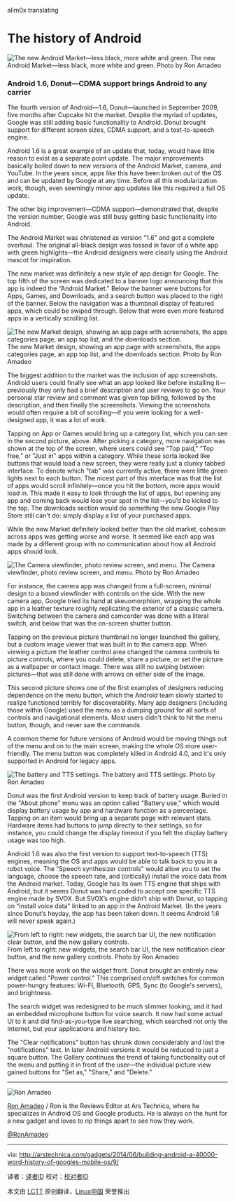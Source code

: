 alim0x translating

The history of Android
================================================================================
![The new Android Market—less black, more white and green.](http://cdn.arstechnica.net/wp-content/uploads/2013/12/marketab2.png)
The new Android Market—less black, more white and green.
Photo by Ron Amadeo

### Android 1.6, Donut—CDMA support brings Android to any carrier ###

The fourth version of Android—1.6, Donut—launched in September 2009, five months after Cupcake hit the market. Despite the myriad of updates, Google was still adding basic functionality to Android. Donut brought support for different screen sizes, CDMA support, and a text-to-speech engine.

Android 1.6 is a great example of an update that, today, would have little reason to exist as a separate point update. The major improvements basically boiled down to new versions of the Android Market, camera, and YouTube. In the years since, apps like this have been broken out of the OS and can be updated by Google at any time. Before all this modularization work, though, even seemingly minor app updates like this required a full OS update.

The other big improvement—CDMA support—demonstrated that, despite the version number, Google was still busy getting basic functionality into Android.

The Android Market was christened as version "1.6" and got a complete overhaul. The original all-black design was tossed in favor of a white app with green highlights—the Android designers were clearly using the Android mascot for inspiration.

The new market was definitely a new style of app design for Google. The top fifth of the screen was dedicated to a banner logo announcing that this app is indeed the “Android Market." Below the banner were buttons for Apps, Games, and Downloads, and a search button was placed to the right of the banner. Below the navigation was a thumbnail display of featured apps, which could be swiped through. Below that were even more featured apps in a vertically scrolling list.

![The new Market design, showing an app page with screenshots, the apps categories page, an app top list, and the downloads section.](http://cdn.arstechnica.net/wp-content/uploads/2013/12/marketpages.png)
The new Market design, showing an app page with screenshots, the apps categories page, an app top list, and the downloads section.
Photo by Ron Amadeo

The biggest addition to the market was the inclusion of app screenshots. Android users could finally see what an app looked like before installing it—previously they only had a brief description and user reviews to go on. Your personal star review and comment was given top billing, followed by the description, and then finally the screenshots. Viewing the screenshots would often require a bit of scrolling—if you were looking for a well-designed app, it was a lot of work.

Tapping on App or Games would bring up a category list, which you can see in the second picture, above. After picking a category, more navigation was shown at the top of the screen, where users could see "Top paid," "Top free," or "Just in" apps within a category. While these sorta looked like buttons that would load a new screen, they were really just a clunky tabbed interface. To denote which "tab" was currently active, there were little green lights next to each button. The nicest part of this interface was that the list of apps would scroll infinitely—once you hit the bottom, more apps would load in. This made it easy to look through the list of apps, but opening any app and coming back would lose your spot in the list—you’d be kicked to the top. The downloads section would do something the new Google Play Store still can't do: simply display a list of your purchased apps.

While the new Market definitely looked better than the old market, cohesion across apps was getting worse and worse. It seemed like each app was made by a different group with no communication about how all Android apps should look.

![The Camera viewfinder, photo review screen, and menu.](http://cdn.arstechnica.net/wp-content/uploads/2013/12/device-2013-12-27-145949.png)
The Camera viewfinder, photo review screen, and menu.
Photo by Ron Amadeo

For instance, the camera app was changed from a full-screen, minimal design to a boxed viewfinder with controls on the side. With the new camera app, Google tried its hand at skeuomorphism, wrapping the whole app in a leather texture roughly replicating the exterior of a classic camera. Switching between the camera and camcorder was done with a literal switch, and below that was the on-screen shutter button.

Tapping on the previous picture thumbnail no longer launched the gallery, but a custom image viewer that was built in to the camera app. When viewing a picture the leather control area changed the camera controls to picture controls, where you could delete, share a picture, or set the picture as a wallpaper or contact image. There was still no swiping between pictures—that was still done with arrows on either side of the image.

This second picture shows one of the first examples of designers reducing dependence on the menu button, which the Android team slowly started to realize functioned terribly for discoverability. Many app designers (including those within Google) used the menu as a dumping ground for all sorts of controls and navigational elements. Most users didn't think to hit the menu button, though, and never saw the commands.

A common theme for future versions of Android would be moving things out of the menu and on to the main screen, making the whole OS more user-friendly. The menu button was completely killed in Android 4.0, and it's only supported in Android for legacy apps.

![The battery and TTS settings.](http://cdn.arstechnica.net/wp-content/uploads/2013/12/settings1.png)
The battery and TTS settings.
Photo by Ron Amadeo

Donut was the first Android version to keep track of battery usage. Buried in the "About phone" menu was an option called "Battery use," which would display battery usage by app and hardware function as a percentage. Tapping on an item would bring up a separate page with relevant stats. Hardware items had buttons to jump directly to their settings, so for instance, you could change the display timeout if you felt the display battery usage was too high.

Android 1.6 was also the first version to support text-to-speech (TTS) engines, meaning the OS and apps would be able to talk back to you in a robot voice. The “Speech synthesizer controls" would allow you to set the language, choose the speech rate, and (critically) install the voice data from the Android market. Today, Google has its own TTS engine that ships with Android, but it seems Donut was hard coded to accept one specific TTS engine made by SVOX. But SVOX’s engine didn’t ship with Donut, so tapping on “install voice data" linked to an app in the Android Market. (In the years since Donut’s heyday, the app has been taken down. It seems Android 1.6 will never speak again.)

![From left to right: new widgets, the search bar UI, the new notification clear button, and the new gallery controls.](http://cdn.arstechnica.net/wp-content/uploads/2013/12/grabbag16.png)
From left to right: new widgets, the search bar UI, the new notification clear button, and the new gallery controls.
Photo by Ron Amadeo

There was more work on the widget front. Donut brought an entirely new widget called "Power control." This comprised on/off switches for common power-hungry features: Wi-FI, Bluetooth, GPS, Sync (to Google's servers), and brightness.

The search widget was redesigned to be much slimmer looking, and it had an embedded microphone button for voice search. It now had some actual UI to it and did find-as-you-type live searching, which searched not only the Internet, but your applications and history too.

The "Clear notifications" button has shrunk down considerably and lost the "notifications" text. In later Android versions it would be reduced to just a square button. The Gallery continues the trend of taking functionality out of the menu and putting it in front of the user—the individual picture view gained buttons for "Set as," "Share," and "Delete."

----------

![Ron Amadeo](http://cdn.arstechnica.net/wp-content//uploads/authors/ron-amadeo-sq.jpg)

[Ron Amadeo][a] / Ron is the Reviews Editor at Ars Technica, where he specializes in Android OS and Google products. He is always on the hunt for a new gadget and loves to rip things apart to see how they work.

[@RonAmadeo][t]

--------------------------------------------------------------------------------

via: http://arstechnica.com/gadgets/2014/06/building-android-a-40000-word-history-of-googles-mobile-os/9/

译者：[译者ID](https://github.com/译者ID) 校对：[校对者ID](https://github.com/校对者ID)

本文由 [LCTT](https://github.com/LCTT/TranslateProject) 原创翻译，[Linux中国](http://linux.cn/) 荣誉推出

[a]:http://arstechnica.com/author/ronamadeo
[t]:https://twitter.com/RonAmadeo
